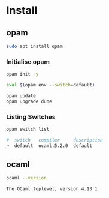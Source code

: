 # Install

## opam

```bash
sudo apt install opam
```

### Initialise opam

```bash
opam init -y
```

```bash
eval $(opam env --switch=default)
```

```bash
opam update
opam upgrade dune
```

### Listing Switches

```bash
opam switch list

#  switch   compiler     description
→  default  ocaml.5.2.0  default
```

## ocaml

```bash
ocaml --version

The OCaml toplevel, version 4.13.1
```

